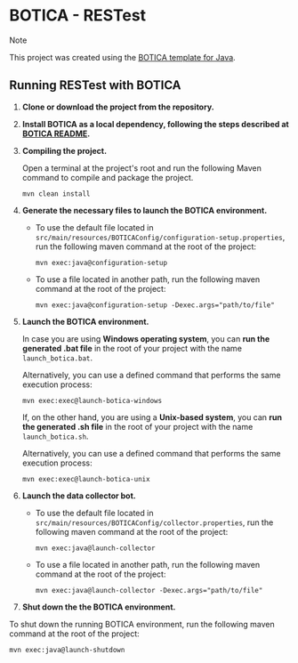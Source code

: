 # BOTICA - RESTest

> [!NOTE]
> This project was created using the [BOTICA template for Java](https://github.com/migromarj/BOTICA-java-template).

## Running RESTest with BOTICA

1. **Clone or download the project from the repository.**

2. **Install BOTICA as a local dependency, following the steps described at [BOTICA README](https://github.com/migromarj/BOTICA#installing-botica-as-a-local-dependency).**

3. **Compiling the project.**

    Open a terminal at the project's root and run the following Maven command to compile and package the project.
    ```
    mvn clean install
    ```

4. **Generate the necessary files to launch the BOTICA environment.**

    - To use the default file located in `src/main/resources/BOTICAConfig/configuration-setup.properties`, run the following maven command at the root of the project:
        ```
        mvn exec:java@configuration-setup
        ```
    - To use a file located in another path, run the following maven command at the root of the project:
        ```
        mvn exec:java@configuration-setup -Dexec.args="path/to/file"
        ```

5. **Launch the BOTICA environment.**

    In case you are using **Windows operating system**, you can **run the generated .bat file** in the root of your project with the name `launch_botica.bat`.

    Alternatively, you can use a defined command that performs the same execution process:

    ```
    mvn exec:exec@launch-botica-windows
    ```
    
    If, on the other hand, you are using a **Unix-based system**, you can **run the generated .sh file** in the root of your project with the name `launch_botica.sh`.

    Alternatively, you can use a defined command that performs the same execution process:
    
    ```
    mvn exec:exec@launch-botica-unix
    ```

6. **Launch the data collector bot.**

   - To use the default file located in `src/main/resources/BOTICAConfig/collector.properties`, run the following maven command at the root of the project:
       ```
       mvn exec:java@launch-collector
       ```
   - To use a file located in another path, run the following maven command at the root of the project:
       ```
       mvn exec:java@launch-collector -Dexec.args="path/to/file"
       ```
7. **Shut down the the BOTICA environment.**

To shut down the running BOTICA environment, run the following maven command at the root of the project:

```
mvn exec:java@launch-shutdown
```